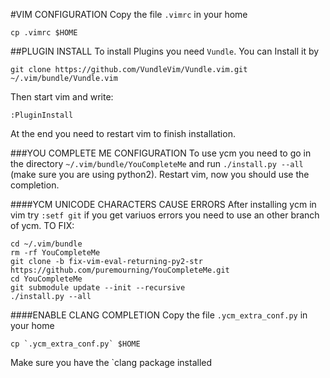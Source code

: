 #VIM CONFIGURATION
Copy the file `.vimrc` in your home
```
cp .vimrc $HOME
```
##PLUGIN INSTALL
To install Plugins you need `Vundle`. You can Install it by
```
git clone https://github.com/VundleVim/Vundle.vim.git ~/.vim/bundle/Vundle.vim
```
Then start vim and write:
```
:PluginInstall
```
At the end you need to restart vim to finish installation.

###YOU COMPLETE ME CONFIGURATION
To use ycm you need to go in the directory `~/.vim/bundle/YouCompleteMe` and run `./install.py --all` (make sure you are using python2).
Restart vim, now you should use the completion.

####YCM UNICODE CHARACTERS CAUSE ERRORS
After installing ycm in vim try `:setf git` if you get variuos errors you need to use an other branch of ycm.
TO FIX:
```
cd ~/.vim/bundle
rm -rf YouCompleteMe
git clone -b fix-vim-eval-returning-py2-str https://github.com/puremourning/YouCompleteMe.git 
cd YouCompleteMe
git submodule update --init --recursive
./install.py --all
```

####ENABLE CLANG COMPLETION
Copy the file `.ycm_extra_conf.py` in your home
```
cp `.ycm_extra_conf.py` $HOME
```
Make sure you have the `clang package installed

